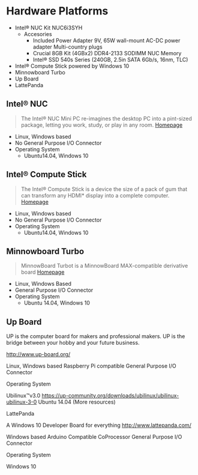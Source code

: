 # Hardware Platforms

- Intel® NUC Kit NUC6i3SYH
  - Accesories
    - Included Power Adapter 9V, 65W wall-mount AC-DC power adapter Multi-country plugs
    - Crucial 8GB Kit (4GBx2) DDR4-2133 SODIMM NUC Memory
    - Intel® SSD 540s Series (240GB, 2.5in SATA 6Gb/s, 16nm, TLC)
- Intel® Compute Stick powered by Windows 10
- Minnowboard Turbo
- Up Board
- LattePanda

## Intel® NUC

> The Intel® NUC Mini PC re-imagines the desktop PC into a pint-sized package, letting you work, study, or play in any room. [Homepage](http://www.intel.com/content/www/us/en/nuc/overview.html)

- Linux, Windows based
- No General Purpose I/O Connector
- Operating System
  - Ubuntu14.04, Windows 10

## Intel® Compute Stick

> The Intel® Compute Stick is a device the size of a pack of gum that can transform any HDMI* display into a complete computer. [Homepage](http://www.intel.com/content/www/us/en/compute-stick/intel-compute-stick.html)

- Linux, Windows based
- No General Purpose I/O Connector
- Operating System
  - Ubuntu14.04, Windows 10

## Minnowboard Turbo

> MinnowBoard Turbot is a MinnowBoard MAX-compatible derivative board [Homepage](http://wiki.minnowboard.org/MinnowBoard_Wiki_Home)

- Linux, Windows Based
- General Purpose I/O Connector
- Operating System
  - Ubuntu 14.04, Windows 10

## Up Board

UP is the computer board for makers and professional makers. UP is the bridge between your hobby and your future business.

http://www.up-board.org/

Linux, Windows based
Raspberry Pi compatible General Purpose I/O Connector

Operating System

Ubilinux™v3.0 https://up-community.org/downloads/ubilinux/ubilinux-ubilinux-3-0
Ubuntu 14.04 (More resources)

LattePanda

A Windows 10 Developer Board for everything
http://www.lattepanda.com/

Windows based
Arduino Compatible CoProcessor
General Purpose I/O Connector

Operating System

Windows 10
